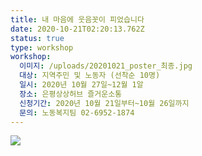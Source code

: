 ```yaml
---
title: 내 마음에 웃음꼿이 피었습니다
date: 2020-10-21T02:20:13.762Z
status: true
type: workshop
workshop:
  이미지: /uploads/20201021_poster_최종.jpg
  대상: 지역주민 및 노동자 (선착순 10명)
  일시: 2020년 10월 27일~12월 1알
  장소: 은평상상허브 즐거운소통
  신청기간: 2020년 10월 21일부터~10월 26일까지
  문의: 노동복지팀 02-6952-1874
---
```

![](/uploads/20201021_poster_최종.jpg)